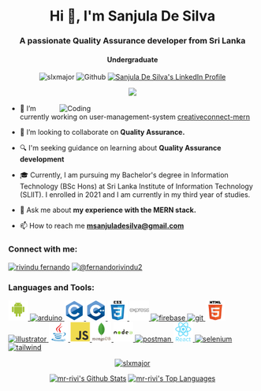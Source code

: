 <h1 align="center">Hi 👋, I'm Sanjula De Silva</h1>
<h3 align="center">A passionate Quality Assurance developer from Sri Lanka</h3>
<h4 align="center">Undergraduate</h4>

<p align="center"> <img src="https://komarev.com/ghpvc/?username=slxmajor&label=Profile%20views&color=0e75b6&style=flat" alt="slxmajor" />
<img src="https://img.shields.io/github/followers/slxmajor?label=Follow&style=social" alt="Github" />
<a href="https://www.linkedin.com/in/sanjula-de-silva-140316212/">    
  <img src="https://img.shields.io/badge/-Sanjula_De_Silva-blue?style=flat-square&logo=Linkedin&logoColor=white&link=https://www.linkedin.com/in/sanjula-de-silva-140316212/" alt="Sanjula De Silva's LinkedIn Profile" />
</a>
</p>

<p align="center">
    <img src="https://readme-typing-svg.herokuapp.com?color=fff&width=480&height=65&lines=Welcome+To+My+Profile+.+.+.+.;+.+.+.&center=true"></a>  
</p>
<img align="right" alt="Coding" width="400" src="https://cdn.dribbble.com/users/1162077/screenshots/3848914/programmer.gif">

- 🔭 I’m currently working on user-management-system [creativeconnect-mern](https://github.com/Mr-RiVi/creativeconnect-mern)

- 👯 I’m looking to collaborate on **Quality Assurance.**

- 🔍 I'm seeking guidance on learning about **Quality Assurance development**

- 🎓 Currently, I am pursuing my Bachelor's degree in Information Technology (BSc Hons) at Sri Lanka Institute of Information Technology (SLIIT). I enrolled in 2021 and I am currently in my third year of studies.

- 💬 Ask me about **my experience with the MERN stack.**

- 📫 How to reach me **msanjuladesilva@gmail.com** 

<h3 align="left">Connect with me:</h3>
<p align="left">
<a href="https://www.linkedin.com/in/sanjula-de-silva-140316212/" target="blank"><img align="center" src="https://raw.githubusercontent.com/rahuldkjain/github-profile-readme-generator/master/src/images/icons/Social/linked-in-alt.svg" alt="rivindu fernando" height="30" width="40" /></a>
<a href="https://www.hackerrank.com/msanjuladesilva?hr_r=1" target="blank"><img align="center" src="https://raw.githubusercontent.com/rahuldkjain/github-profile-readme-generator/master/src/images/icons/Social/hackerrank.svg" alt="@fernandorivindu2" height="30" width="40" /></a>
</p>


<!-- Language and Tools -->
<h3 align="left">Languages and Tools:</h3>
<p align="left"> <a href="https://developer.android.com" target="_blank" rel="noreferrer"> <img src="https://raw.githubusercontent.com/devicons/devicon/master/icons/android/android-original-wordmark.svg" alt="android" width="40" height="40"/> </a> <a href="https://www.arduino.cc/" target="_blank" rel="noreferrer"> <img src="https://cdn.worldvectorlogo.com/logos/arduino-1.svg" alt="arduino" width="40" height="40"/> </a> <a href="https://www.cprogramming.com/" target="_blank" rel="noreferrer"> <img src="https://raw.githubusercontent.com/devicons/devicon/master/icons/c/c-original.svg" alt="c" width="40" height="40"/> </a> <a href="https://www.w3schools.com/cpp/" target="_blank" rel="noreferrer"> <img src="https://raw.githubusercontent.com/devicons/devicon/master/icons/cplusplus/cplusplus-original.svg" alt="cplusplus" width="40" height="40"/> </a> <a href="https://www.w3schools.com/css/" target="_blank" rel="noreferrer"> <img src="https://raw.githubusercontent.com/devicons/devicon/master/icons/css3/css3-original-wordmark.svg" alt="css3" width="40" height="40"/> </a> <a href="https://expressjs.com" target="_blank" rel="noreferrer"> <img src="https://raw.githubusercontent.com/devicons/devicon/master/icons/express/express-original-wordmark.svg" alt="express" width="40" height="40"/> </a> <a href="https://firebase.google.com/" target="_blank" rel="noreferrer"> <img src="https://www.vectorlogo.zone/logos/firebase/firebase-icon.svg" alt="firebase" width="40" height="40"/> </a> <a href="https://git-scm.com/" target="_blank" rel="noreferrer"> <img src="https://www.vectorlogo.zone/logos/git-scm/git-scm-icon.svg" alt="git" width="40" height="40"/> </a> <a href="https://www.w3.org/html/" target="_blank" rel="noreferrer"> <img src="https://raw.githubusercontent.com/devicons/devicon/master/icons/html5/html5-original-wordmark.svg" alt="html5" width="40" height="40"/> </a> <a href="https://www.adobe.com/in/products/illustrator.html" target="_blank" rel="noreferrer"> <img src="https://www.vectorlogo.zone/logos/adobe_illustrator/adobe_illustrator-icon.svg" alt="illustrator" width="40" height="40"/> </a> <a href="https://www.java.com" target="_blank" rel="noreferrer"> <img src="https://raw.githubusercontent.com/devicons/devicon/master/icons/java/java-original.svg" alt="java" width="40" height="40"/> </a> <a href="https://developer.mozilla.org/en-US/docs/Web/JavaScript" target="_blank" rel="noreferrer"> <img src="https://raw.githubusercontent.com/devicons/devicon/master/icons/javascript/javascript-original.svg" alt="javascript" width="40" height="40"/> </a> <a href="https://www.mongodb.com/" target="_blank" rel="noreferrer"> <img src="https://raw.githubusercontent.com/devicons/devicon/master/icons/mongodb/mongodb-original-wordmark.svg" alt="mongodb" width="40" height="40"/> </a> <a href="https://nodejs.org" target="_blank" rel="noreferrer"> <img src="https://raw.githubusercontent.com/devicons/devicon/master/icons/nodejs/nodejs-original-wordmark.svg" alt="nodejs" width="40" height="40"/> </a> <a href="https://postman.com" target="_blank" rel="noreferrer"> <img src="https://www.vectorlogo.zone/logos/getpostman/getpostman-icon.svg" alt="postman" width="40" height="40"/> </a> <a href="https://reactjs.org/" target="_blank" rel="noreferrer"> <img src="https://raw.githubusercontent.com/devicons/devicon/master/icons/react/react-original-wordmark.svg" alt="react" width="40" height="40"/> </a> <a href="https://www.selenium.dev" target="_blank" rel="noreferrer"> <img src="https://raw.githubusercontent.com/detain/svg-logos/780f25886640cef088af994181646db2f6b1a3f8/svg/selenium-logo.svg" alt="selenium" width="40" height="40"/> </a> <a href="https://tailwindcss.com/" target="_blank" rel="noreferrer"> <img src="https://www.vectorlogo.zone/logos/tailwindcss/tailwindcss-icon.svg" alt="tailwind" width="40" height="40"/> </a>
</p>


<!-- most used language, streak, github stats charts -->
<p align="center">
    <a href="https://github.com/slxmajor/github-readme-stats"> 
        <img align="center" src="https://github-readme-stats.vercel.app/api?username=slxmajor&show_icons=true&locale=en" alt="slxmajor" />
    </a>
</p>
    
 <p align="center">
   <a href="https://github.com/mr-rivi/github-readme-stats"><img alt="mr-rivi's Github Stats" src="https://github-readme-stats.vercel.app/api?username=mr-rivi&show_icons=true&count_private=true&theme=tokyonight&hide_border=true" /></a>
  <a href="https://github.com/mr-rivi/github-readme-stats"><img alt="mr-rivi's Top Languages" src="https://github-readme-stats.vercel.app/api/top-langs/?username=mr-rivi&langs_count=8&count_private=true&layout=compact&theme=tokyonight&hide_border=true""/></a>
</p>


